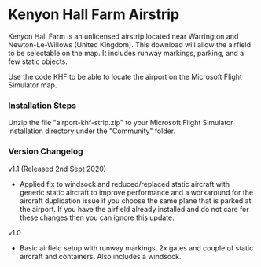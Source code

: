 # Kenyon Hall Farm Airstrip

Kenyon Hall Farm is an unlicensed airstrip located near Warrington and Newton-Le-Willows (United Kingdom). This download will allow the airfield to be selectable on the map. It includes runway markings, parking, and a few static objects. 

Use the code KHF to be able to locate the airport on the Microsoft Flight Simulator map. 

### Installation Steps

Unzip the file "airport-khf-strip.zip" to your Microsoft Flight Simulator installation directory under the "Community" folder. 


### Version Changelog
v1.1 (Released 2nd Sept 2020)
* Applied fix to windsock and reduced/replaced static aircraft with generic static aircraft to improve performance and a workaround for the aircraft duplication issue if you choose the same plane that is parked at the airport. If you have the airfield already installed and do not care for these changes then you can ignore this update.

v1.0
* Basic airfield setup with runway markings, 2x gates and couple of static aircraft and containers. Also includes a windsock. 
